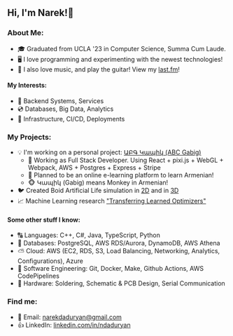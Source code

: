 ## Hi, I'm Narek!👋  
  
### About Me:    
- 🎓 Graduated from UCLA '23 in Computer Science, Summa Cum Laude.  
- 🖥️ I love programming and experimenting with the newest technologies!  
- 🎸 I also love music, and play the guitar! View my [last.fm](https://last.fm/user/dadur604)! 
  
#### My Interests:  
- 🔰 Backend Systems, Services 
- 💿 Databases, Big Data, Analytics  
- 🔨 Infrastructure, CI/CD, Deployments  
  
### My Projects:    
- 💡 I'm working on a personal project: [ԱԲԳ Կապիկ (ABC Gabig)](https://abcgabig.com)
  - 🔨 Working as Full Stack Developer. Using React + pixi.js + WebGL + Webpack, AWS + Postgres + Express + Stripe
  - 🏫 Planned to be an online e-learning platform to learn Armenian!
  - 🐵 Կապիկ (Gabig) means Monkey in Armenian!
- 🐦 Created Boid Artificial Life simulation in [2D](https://github.com/dadur604/boids) and in [3D](https://github.com/dadur604/boids-3d)
- 📈 Machine Learning research ["Transferring Learned Optimizers"](https://github.com/dadur604/learning-to-optimize/blob/master/Transferring%20Learned%20Optimizers.pdf)

#### Some other stuff I know:  
- 🔠 Languages: C++, C#, Java, TypeScript, Python
- 💾 Databases: PostgreSQL, AWS RDS/Aurora, DynamoDB, AWS Athena
- ⛅ Cloud: AWS (EC2, RDS, S3, Load Balancing, Networking, Analytics, Configurations), Azure
- 🔧 Software Engineering: Git, Docker, Make, Github Actions, AWS CodePipelines
- 🧰 Hardware: Soldering, Schematic & PCB Design, Serial Communication

  
### Find me:
- 📧 Email: narekdaduryan@gmail.com  
- 👍 LinkedIn: [linkedin.com/in/ndaduryan](https://linkedin.com/in/ndaduryan)


